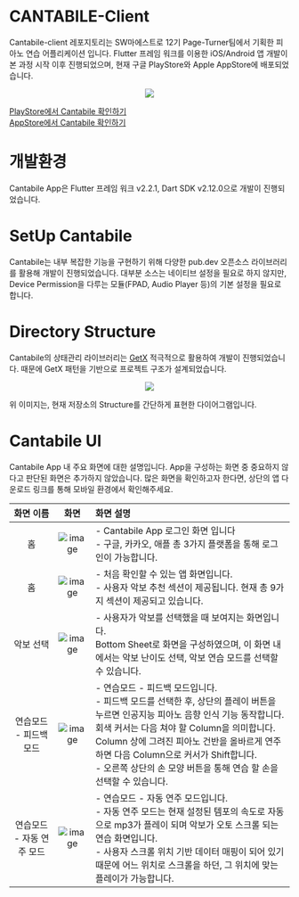 # CANTABILE-Client
Cantabile-client 레포지토리는 SW마에스트로 12기 Page-Turner팀에서 기획한 피아노 연습 어플리케이션 입니다. Flutter 프레임 워크를 이용한 iOS/Android 앱 개발이 본 과정 시작 이후 진행되었으며, 현재 구글 PlayStore와 Apple AppStore에 배포되었습니다.    
<p align="center">
<img src=https://user-images.githubusercontent.com/59948675/146494279-e569c158-3721-4043-a436-78e27d84a8de.png>
<p>
  
[PlayStore에서 Cantabile 확인하기](https://play.google.com/store/apps/details?id=tech.pageturner.cantabile)   <br>
[AppStore에서 Cantabile 확인하기](https://apps.apple.com/kr/app/cantabile/id1591722334 )

# 개발환경
Cantabile App은 Flutter 프레임 워크 v2.2.1, Dart SDK v2.12.0으로 개발이 진행되었습니다.

# SetUp Cantabile
Cantabile는 내부 복잡한 기능을 구현하기 위해 다양한 pub.dev 오픈소스 라이브러리를 활용해 개발이 진행되었습니다. 대부분 소스는 네이티브 설정을 필요로 하지 않지만, Device Permission을 다루는 모듈(FPAD, Audio Player 등)의 기본 설정을 필요로 합니다.

# Directory Structure
Cantabile의 상태관리 라이브러리는 [GetX](https://pub.dev/packages/get) 적극적으로 활용하여 개발이 진행되었습니다. 때문에 GetX 패턴을 기반으로 프로젝트 구조가 설계되었습니다. 
<p align="center">
<img src=https://user-images.githubusercontent.com/59948675/146494360-2f9459b1-2d9e-4de6-87dd-89220e8d96dc.png>
</p>
위 이미지는, 현재 저장소의 Structure를 간단하게 표현한 다이어그램입니다.

# Cantabile UI
Cantabile App 내 주요 화면에 대한 설명입니다. App을 구성하는 화면 중 중요하지 않다고 판단된 화면은 추가하지 않았습니다. 많은 화면을 확인하고자 한다면, 상단의 앱 다운로드 링크를 통해 모바일 환경에서 확인해주세요.

|화면 이름|화면|화면 설명|
|:---:|:---:|:---|
|홈|![image](https://user-images.githubusercontent.com/59948675/146494409-0e1c6f29-6884-4af0-b81c-876fe00933be.png)|- Cantabile App 로그인 화면 입니다<br>- 구글, 카카오, 애플 총 3가지 플랫폼을 통해 로그인이 가능합니다.|
|홈|![image](https://user-images.githubusercontent.com/59948675/146494425-b118832e-cb1a-485c-b79d-b40861c46382.png)|- 처음 확인할 수 있는 앱 화면입니다.<br>- 사용자 악보 추천 섹션이 제공됩니다. 현재 총 9가지 섹션이 제공되고 있습니다.|
|악보 선택|![image](/uploads/3d29ee73e30306bd3c2fb628b5c1a9cb/image.png)|- 사용자가 악보를 선택했을 때 보여지는 화면입니다.<br>Bottom Sheet로 화면을 구성하였으며, 이 화면 내에서는 악보 난이도 선택, 악보 연습 모드를 선택할 수 있습니다.|
|연습모드 - 피드백 모드|![image](https://user-images.githubusercontent.com/59948675/146494435-2e0d5482-b0d8-4149-97fd-eda99fd2189d.png)|- 연습모드 - 피드백 모드입니다.<br>- 피드백 모드를 선택한 후, 상단의 플레이 버튼을 누르면 인공지능 피아노 음향 인식 기능 동작합니다.<br>회색 커서는 다음 쳐야 할 Column을 의미합니다. Column 상에 그려진 피아노 건반을 올바르게 연주하면 다음 Column으로 커서가 Shift합니다.<br>- 오른쪽 상단의 손 모양 버튼을 통해 연습 할 손을 선택할 수 있습니다.|
|연습모드 - 자동 연주 모드|![image](https://user-images.githubusercontent.com/59948675/146494445-6c657816-92ca-43e0-a8f8-90fe0363e0d8.png)|- 연습모드 - 자동 연주 모드입니다. <br>- 자동 연주 모드는 현재 설정된 템포의 속도로 자동으로 mp3가 플레이 되며 악보가 오토 스크롤 되는 연습 화면입니다.<br> - 사용자 스크롤 위치 기반 데이터 매핑이 되어 있기 때문에 어느 위치로 스크롤을 하던, 그 위치에 맞는 플레이가 가능합니다.|
